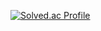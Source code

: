 [![Solved.ac Profile](http://mazassumnida.wtf/api/v2/generate_badge?boj=gotsnow)](https://solved.ac/gotsnow/) 
